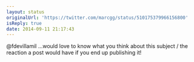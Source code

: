 ```yaml
---
layout: status
originalUrl: 'https://twitter.com/marcgg/status/510175379966156800'
isReply: true
date: 2014-09-11 21:17:43
---
```


@fdevillamil ...would love to know what you think about this subject / the reaction a post would have if you end up publishing it!

